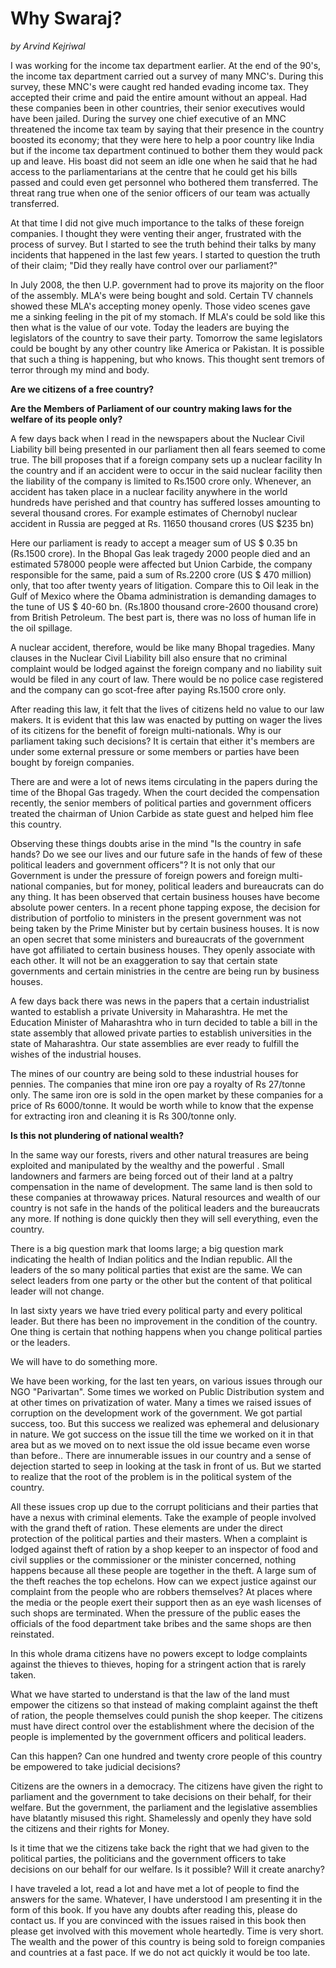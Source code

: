 # Why Swaraj?

*by Arvind Kejriwal*

I was working for the income tax department earlier.  At the end of the 90's, the income tax department carried out a survey of many MNC's. During this survey, these MNC's were caught red handed evading income tax.  They  accepted their  crime and paid the  entire amount without  an appeal.  Had these companies been in other countries, their senior executives would have been jailed. During the survey one chief executive of an MNC threatened the income tax team by saying that their presence in the country boosted its economy; that they were here to help a poor country like India but if the income tax department continued to bother them they would pack up and leave. His boast did not seem an idle one when he said that he had access to the parliamentarians at the centre that he could get his bills passed and could even get personnel who bothered them transferred. The threat rang true when one of the senior officers of our team was actually transferred.

At that time I did not give much importance to the talks of these foreign companies. I thought they were venting their anger, frustrated with the process of survey. But I started to see the truth behind their talks by many incidents that happened in the last few years. I started to question the truth of their claim; "Did they really have control over our parliament?"

In July 2008, the then U.P. government had to prove its majority on the floor of the assembly. MLA's were being bought and sold. Certain TV channels showed these MLA's accepting money openly. Those video scenes gave me a sinking feeling in the pit of my stomach. If MLA's could be sold like this then what is the value of our vote. Today the leaders are buying the legislators of the country to save their party. Tomorrow the same legislators could be bought by any other country like America or Pakistan. It is possible that such a thing is happening, but who knows. This thought sent tremors of terror through my mind and body.

**Are we citizens of a free country?**

**Are the Members of Parliament of our country making laws for the welfare of its people only?**

A few days back when I read in the newspapers about the Nuclear Civil Liability bill being presented in our parliament then all fears seemed to come true. The bill proposes that if a foreign company sets up a nuclear facility In the country and if an accident were to occur in the said nuclear facility then the liability of the company is limited to Rs.1500 crore only. Whenever, an accident has taken place in a nuclear facility anywhere in the world hundreds have perished and that country has suffered losses amounting to several thousand crores. For example estimates of Chernobyl nuclear accident in Russia are pegged at Rs. 11650 thousand crores (US $235 bn)

Here our parliament is ready to accept a meager sum of US $ 0.35 bn (Rs.1500 crore). In the Bhopal Gas leak tragedy 2000 people died and an estimated 578000 people were affected but Union Carbide, the company responsible for the same, paid a sum of Rs.2200 crore (US $ 470 million) only, that too after twenty  years  of  litigation.  Compare  this  to  Oil  leak  in  the  Gulf  of  Mexico  where  the  Obama administration is demanding damages to the tune of US $ 40-60 bn. (Rs.1800 thousand crore-2600
thousand crore) from British Petroleum. The best part is, there was no loss of human life in the oil spillage.

A nuclear accident, therefore, would be like many Bhopal tragedies. Many clauses in the Nuclear Civil Liability bill also ensure that no criminal complaint would be lodged against the foreign company and no liability suit would be filed in any court of law. There would be no police case registered and the company can go scot-free after paying Rs.1500 crore only.

After reading this law, it felt that the lives of citizens held no value to our law makers. It is evident that this law was  enacted by putting on wager the lives of its citizens for the benefit of foreign multi-nationals. Why is our parliament taking such decisions? It is certain that either it's members are under some external pressure or some members or parties have been bought by foreign companies.

There are and were a lot of news items circulating in the papers during the time of the Bhopal Gas tragedy. When the court decided the compensation recently, the senior members of political parties and government officers treated the chairman of Union Carbide as state guest and helped him flee this country.

Observing these things doubts arise in the mind "Is the country in safe hands? Do we see our lives and our future safe in the hands of few of these political leaders and government officers"?  It is not only that our Government is under the pressure of foreign powers and foreign multi-national companies, but for  money,  political  leaders  and  bureaucrats  can  do  any  thing.  It  has  been  observed  that  certain business houses have become absolute power centers. In a recent phone tapping expose, the decision for distribution of portfolio to ministers in the present government was not being taken by the Prime Minister but by certain business houses. It is now an open secret that some ministers and bureaucrats of the government have got affiliated to certain business houses. They openly associate with each other. It will not be an exaggeration to say that certain state governments and certain ministries in the centre are being run by business houses.

A few days back there was news in the papers that a certain industrialist wanted to establish a private University in Maharashtra. He met the Education Minister of Maharashtra who in turn decided to table a bill  in  the  state  assembly  that  allowed  private  parties  to  establish  universities  in  the  state  of Maharashtra. Our state assemblies are ever ready to fulfill the wishes of the industrial houses.

The mines of our country are being sold to these industrial houses for pennies. The companies that mine iron ore pay a royalty of Rs 27/tonne only. The same iron ore is sold in the open market by these companies  for  a  price  of  Rs 6000/tonne. It  would be worth while  to  know  that  the  expense  for extracting iron and cleaning it is Rs 300/tonne only.

**Is this not plundering of national wealth?**

In the same way our forests, rivers and other natural treasures are being exploited and manipulated by the  wealthy and  the powerful . Small landowners and farmers are being forced out of their land at a paltry compensation in the name of development. The same land is then sold to these companies at throwaway prices. Natural resources and wealth of our country is not safe in the hands of the political leaders and the bureaucrats any more. If nothing is done quickly then they will sell everything, even the country.

There is a big question mark that looms large; a big question mark indicating the health of Indian politics and the Indian republic. All the leaders of the so many political parties that exist are the same. We can select leaders from one party or the other but the content of that political leader will not change.

In last sixty years we have tried every political party and every political leader. But there has been no improvement in the condition of the country. One thing is certain that nothing happens when you change political parties or the leaders.

We will have to do something more.

We have been working, for the last ten years, on various issues through our NGO "Parivartan". Some times we worked on Public Distribution system and at other times on privatization of water. Many a times we raised issues of corruption on the development work of the government.   We got partial success, too. But this success we realized was ephemeral and delusionary in nature. We got success on the issue till the time we worked on it in that area but as we moved on to next issue the old issue became even worse than before.. There are innumerable issues in our country and a sense of dejection started to seep in looking at the task in front of us. But we started to realize that the root of the problem is in the political system of the country.

All these issues crop up due to the corrupt politicians and their parties that have a nexus with criminal elements. Take the example of people involved with the grand theft of ration. These elements are under the direct protection of the political parties and their masters. When a complaint is lodged against theft of ration by a shop keeper to an inspector of food and civil supplies or the commissioner or the minister concerned, nothing happens because all these people are together in the theft. A large sum of the theft reaches the top echelons. How can we expect justice against our complaint from the people who are robbers themselves?  At places where the media or the people exert their support then as an eye wash licenses of such shops are terminated. When the pressure of the public eases the officials of the food department take bribes and the same shops are then reinstated.

In this whole drama citizens have no powers except to lodge complaints against the thieves to thieves, hoping for a stringent action that is rarely taken.

What we have started to understand is that the law of the land must empower the citizens so that instead of making complaint against the theft of ration, the people themselves could punish the shop keeper. The citizens must have direct control over the establishment where the decision of the people is implemented by the government officers and political leaders.

Can this happen? Can one hundred and twenty crore people of this country be empowered to take judicial decisions?

Citizens are the owners in a democracy. The citizens have given the right to parliament and the government to take decisions on their behalf,    for their welfare. But the government, the parliament and the legislative assemblies have blatantly misused this right. Shamelessly and openly they have sold the citizens and their rights for Money.

Is it time that we the citizens take back the right that we had given to the political parties, the politicians and the government officers to take decisions on our behalf for our welfare. Is it possible? Will it create anarchy?

I have traveled a lot, read a lot and have met a lot of people to find the answers for the same. Whatever, I have understood I am presenting it in the form of this book. If you have any doubts after reading this, please do contact us. If you are convinced with the issues raised in this book then please get involved with this movement whole heartedly. Time is very short. The wealth and the power of this country is being sold to foreign companies and countries at a fast pace. If we do not act quickly it would be too late.